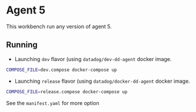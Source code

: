 # Agent 5
This workbench run any version of agent 5.

## Running
* Launching `dev` flavor (using `datadog/dev-dd-agent` docker image.
```bash
COMPOSE_FILE=dev.compose docker-compose up
```

* Launching `release` flavor (using `datadog/docker-dd-agent` docker image.
```bash
COMPOSE_FILE=release.compose docker-compose up
```

See the `manifest.yaml` for more option
